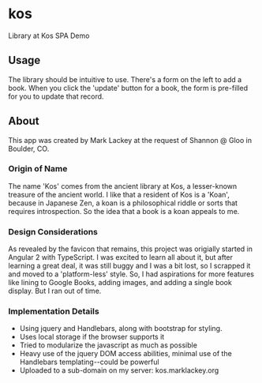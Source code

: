 # kos
Library at Kos SPA Demo

## Usage
The library should be intuitive to use. There's a form on the left to add a book. When you click the 'update' button for a book, the form is pre-filled for you to update that record.

## About
This app was created by Mark Lackey at the request of Shannon @ Gloo in Boulder, CO.
### Origin of Name
The name 'Kos' comes from the ancient library at Kos, a lesser-known treasure of the ancient world. I like that a resident of Kos is a 'Koan', because in Japanese Zen, a koan is a philosophical riddle or sorts that requires introspection. So the idea that a book is a koan appeals to me.
### Design Considerations
As revealed by the favicon that remains, this project was origially started in Angular 2 with TypeScript. I was excited to learn all about it, but after learning a great deal, it was still buggy and I was a bit lost, so I scrapped it and moved to a 'platform-less' style.
So, I had aspirations for more features like lining to Google Books, adding images, and adding a single book display. But I ran out of time.
### Implementation Details
* Using jquery and Handlebars, along with bootstrap for styling.
* Uses local storage if the browser supports it
* Tried to modularize the javascript as much as possible
* Heavy use of the jquery DOM access abilities, minimal use of the Handlebars templating--could be powerful
* Uploaded to a sub-domain on my server: kos.marklackey.org
